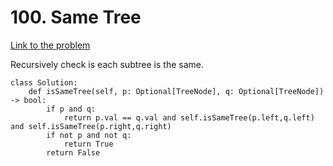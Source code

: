 # 100. Same Tree
[Link to the problem](https://leetcode.com/problems/same-tree/)

Recursively check is each subtree is the same. 

```
class Solution:
    def isSameTree(self, p: Optional[TreeNode], q: Optional[TreeNode]) -> bool:
        if p and q:
            return p.val == q.val and self.isSameTree(p.left,q.left) and self.isSameTree(p.right,q.right)
        if not p and not q:
            return True
        return False
```
